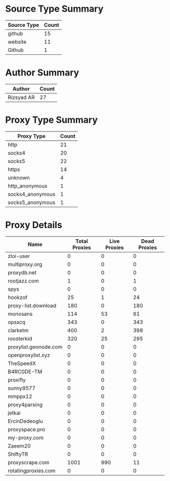 # Source Type Summary

| Source Type | Count |
|-------------|-------|
| github | 15 |
| website | 11 |
| Github | 1 |


# Author Summary

| Author | Count |
|--------|-------|
| Rizsyad AR | 27 |


# Proxy Type Summary

| Proxy Type | Count |
|------------|-------|
| http | 21 |
| socks4 | 20 |
| socks5 | 22 |
| https | 14 |
| unknown | 4 |
| http_anonymous | 1 |
| socks4_anonymous | 1 |
| socks5_anonymous | 1 |


# Proxy Details

| Name | Total Proxies | Live Proxies | Dead Proxies |
|------|---------------|--------------|---------------|
| zloi-user | 0 | 0 | 0 |
| multiproxy.org | 0 | 0 | 0 |
| proxydb.net | 0 | 0 | 0 |
| rootjazz.com | 1 | 0 | 1 |
| spys | 0 | 0 | 0 |
| hookzof | 25 | 1 | 24 |
| proxy-list.download | 180 | 0 | 180 |
| monosans | 114 | 53 | 61 |
| opsxcq | 343 | 0 | 343 |
| clarketm | 400 | 2 | 398 |
| roosterkid | 320 | 25 | 295 |
| proxylist.geonode.com | 0 | 0 | 0 |
| openproxylist.xyz | 0 | 0 | 0 |
| TheSpeedX | 0 | 0 | 0 |
| B4RC0DE-TM | 0 | 0 | 0 |
| proxifly | 0 | 0 | 0 |
| sunny9577 | 0 | 0 | 0 |
| mmppx12 | 0 | 0 | 0 |
| proxy4parsing | 0 | 0 | 0 |
| jetkai | 0 | 0 | 0 |
| ErcinDedeoglu | 0 | 0 | 0 |
| proxyspace.pro | 0 | 0 | 0 |
| my-proxy.com | 0 | 0 | 0 |
| Zaeem20 | 0 | 0 | 0 |
| ShiftyTR | 0 | 0 | 0 |
| proxyscrape.com | 1001 | 990 | 11 |
| rotatingproxies.com | 0 | 0 | 0 |
